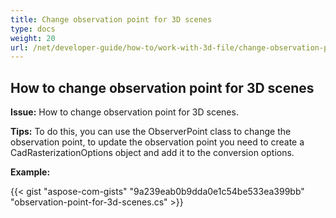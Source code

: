 ```yaml
---
title: Change observation point for 3D scenes
type: docs
weight: 20
url: /net/developer-guide/how-to/work-with-3d-file/change-observation-point-for-3d-scenes/
---
```


## **How to change observation point for 3D scenes**

**Issue:** How to change observation point for 3D scenes.

**Tips:** To do this, you can use the ObserverPoint class to change the observation point, to update the observation point you need to create a CadRasterizationOptions object and add it to the conversion options.

**Example:**

{{< gist "aspose-com-gists" "9a239eab0b9dda0e1c54be533ea399bb" "observation-point-for-3d-scenes.cs" >}}